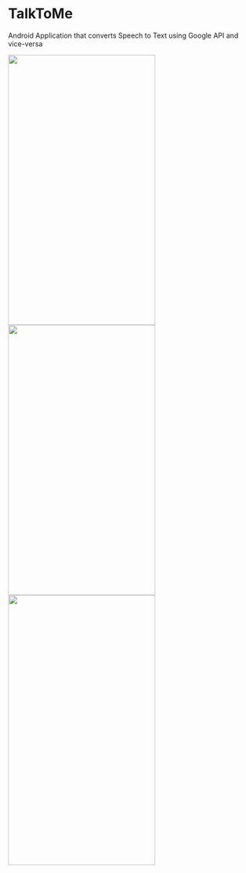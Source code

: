 # TalkToMe
Android Application that converts Speech to Text using Google API and vice-versa


<img src="https://user-images.githubusercontent.com/43178958/90164027-8137f000-ddb4-11ea-9d53-e342ba9af173.gif" width="300" height="550"/><img src="https://user-images.githubusercontent.com/43178958/90164243-c8be7c00-ddb4-11ea-90ee-945ff22ee170.gif" width="300" height="550"/><img src="https://user-images.githubusercontent.com/43178958/90166496-f658f480-ddb7-11ea-8921-647e67f207c1.gif" width="300" height="550"/>
